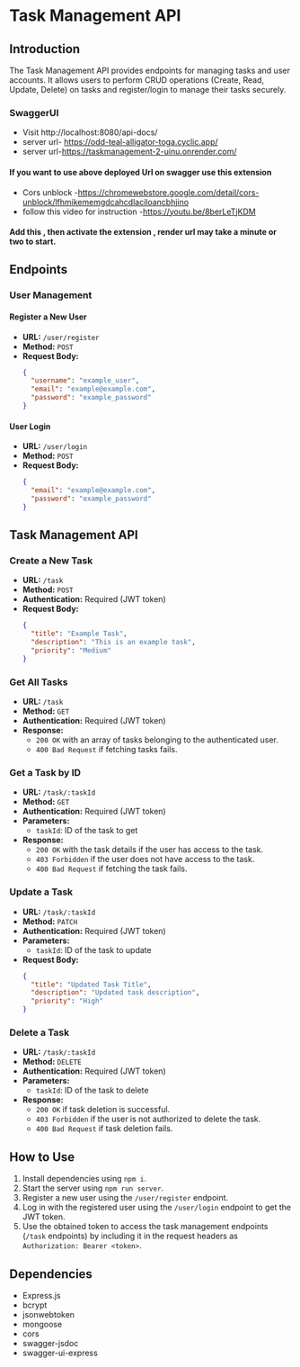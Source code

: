 # Task Management API

## Introduction

The Task Management API provides endpoints for managing tasks and user accounts. It allows users to perform CRUD operations (Create, Read, Update, Delete) on tasks and register/login to manage their tasks securely.
### SwaggerUI
  -  Visit http://localhost:8080/api-docs/
  -  server url- https://odd-teal-alligator-toga.cyclic.app/
  -  server url-https://taskmanagement-2-uinu.onrender.com/
#### If you want to use above deployed Url on swagger use this extension 
  -  Cors unblock -https://chromewebstore.google.com/detail/cors-unblock/lfhmikememgdcahcdlaciloancbhjino
  - follow this video for instruction -https://youtu.be/8berLeTjKDM
 #### Add this , then activate the extension , render url may take a minute or two to start.

## Endpoints

### User Management

#### Register a New User

- **URL:** `/user/register`
- **Method:** `POST`
- **Request Body:**
  ```json
  {
    "username": "example_user",
    "email": "example@example.com",
    "password": "example_password"
  }

#### User Login

- **URL:** `/user/login`
- **Method:** `POST`
- **Request Body:**
  ```json
  {
    "email": "example@example.com",
    "password": "example_password"
  }

## Task Management API

### Create a New Task

- **URL:** `/task`
- **Method:** `POST`
- **Authentication:** Required (JWT token)
- **Request Body:**
  ```json
  {
    "title": "Example Task",
    "description": "This is an example task",
    "priority": "Medium"
  }
### Get All Tasks

- **URL:** `/task`
- **Method:** `GET`
- **Authentication:** Required (JWT token)
- **Response:**
  - `200 OK` with an array of tasks belonging to the authenticated user.
  - `400 Bad Request` if fetching tasks fails.

### Get a Task by ID

- **URL:** `/task/:taskId`
- **Method:** `GET`
- **Authentication:** Required (JWT token)
- **Parameters:**
  - `taskId`: ID of the task to get
- **Response:**
  - `200 OK` with the task details if the user has access to the task.
  - `403 Forbidden` if the user does not have access to the task.
  - `400 Bad Request` if fetching the task fails.
### Update a Task

- **URL:** `/task/:taskId`
- **Method:** `PATCH`
- **Authentication:** Required (JWT token)
- **Parameters:**
  - `taskId`: ID of the task to update
- **Request Body:**
  ```json
  {
    "title": "Updated Task Title",
    "description": "Updated task description",
    "priority": "High"
  }

### Delete a Task

- **URL:** `/task/:taskId`
- **Method:** `DELETE`
- **Authentication:** Required (JWT token)
- **Parameters:**
  - `taskId`: ID of the task to delete
- **Response:**
  - `200 OK` if task deletion is successful.
  - `403 Forbidden` if the user is not authorized to delete the task.
  - `400 Bad Request` if task deletion fails.


How to Use
----------
1.  Install dependencies using `npm i`.
1.  Start the server using `npm run server`.
2.  Register a new user using the `/user/register` endpoint.
3.  Log in with the registered user using the `/user/login` endpoint to get the JWT token.
4.  Use the obtained token to access the task management endpoints (`/task` endpoints) by including it in the request headers as `Authorization: Bearer <token>`.

Dependencies
------------

-   Express.js
-   bcrypt
-   jsonwebtoken
-   mongoose
-   cors
-   swagger-jsdoc
-   swagger-ui-express

